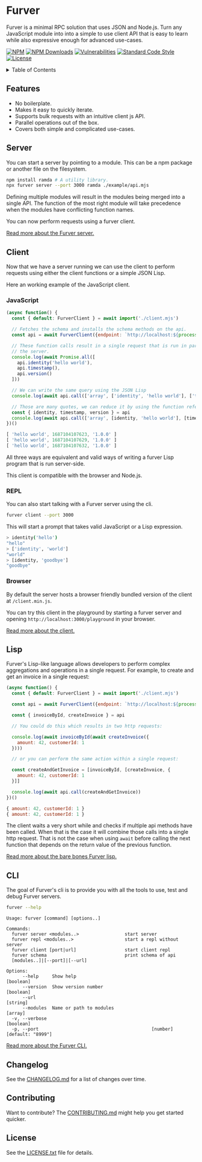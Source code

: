 # Furver

Furver is a minimal RPC solution that uses JSON and Node.js. Turn any
JavaScript module into into a simple to use client API that is easy to learn
while also expressive enough for advanced use-cases.

[![NPM](https://img.shields.io/npm/v/furver?color=blue&style=flat-square)](https://www.npmjs.com/package/furver)
[![NPM Downloads](https://img.shields.io/npm/dm/furver?style=flat-square)](https://www.npmjs.com/package/furver)
[![Vulnerabilities](https://img.shields.io/snyk/vulnerabilities/npm/furver?style=flat-square)](https://snyk.io/vuln/npm:furver)
[![Standard Code Style](https://img.shields.io/badge/code_style-standard-brightgreen.svg?style=flat-square)](https://standardjs.com)
[![License](https://img.shields.io/npm/l/furver?color=brightgreen&style=flat-square)](./LICENSE)

<details><summary>Table of Contents</summary>

<!-- toc -->

- [Features](#features)
- [Server](#server)
- [Client](#client)
  * [JavaScript](#javascript)
  * [REPL](#repl)
  * [Browser](#browser)
- [Lisp](#lisp)
- [CLI](#cli)
- [Changelog](#changelog)
- [Contributing](#contributing)
- [License](#license)

<!-- tocstop -->

</details>

## Features

- No boilerplate.
- Makes it easy to quickly iterate.
- Supports bulk requests with an intuitive client js API.
- Parallel operations out of the box.
- Covers both simple and complicated use-cases.

## Server

You can start a server by pointing to a module. This can be a npm package or
another file on the filesystem.

```bash
npm install ramda # A utility library.
npx furver server --port 3000 ramda ./example/api.mjs
```

Defining multiple modules will result in the modules being merged into a single
API. The function of the most right module will take precedence when the
modules have conflicting function names.

You can now perform requests using a furver client.

[Read more about the Furver server.](./server.md)

## Client

Now that we have a server running we can use the client to perform requests
using either the client functions or a simple JSON Lisp.

Here an working example of the JavaScript client.

### JavaScript

```javascript
(async function() {
  const { default: FurverClient } = await import('./client.mjs')

  // Fetches the schema and installs the schema methods on the api.
  const api = await FurverClient({endpoint: `http://localhost:${process.env.PORT}`})

  // These function calls result in a single request that is run in parallel on
  // the server.
  console.log(await Promise.all([
    api.identity('hello world'),
    api.timestamp(),
    api.version()
  ]))

  // We can write the same query using the JSON Lisp
  console.log(await api.call(['array', ['identity', 'hello world'], ['timestamp'], ['version']]))

  // Those are many quotes, we can reduce it by using the function reference.
  const { identity, timestamp, version } = api
  console.log(await api.call(['array', [identity, 'hello world'], [timestamp], [version]]))
})()
```
```javascript
[ 'hello world', 1687104107623, '1.0.0' ]
[ 'hello world', 1687104107629, '1.0.0' ]
[ 'hello world', 1687104107632, '1.0.0' ]
```

All three ways are equivalent and valid ways of writing a furver Lisp program
that is run server-side.

This client is compatible with the browser and Node.js.

### REPL

You can also start talking with a Furver server using the cli.

```bash
furver client --port 3000
```

This will start a prompt that takes valid JavaScript or a Lisp expression.

```bash
> identity('hello')
"hello"
> ['identity', 'world']
"world"
> [identity, 'goodbye']
"goodbye"
```

### Browser

By default the server hosts a browser friendly bundled version of the client at
`/client.min.js`.

You can try this client in the playground by starting a furver server and
opening `http://localhost:3000/playground` in your browser.

[Read more about the client.](./client.md)

## Lisp

Furver's Lisp-like language allows developers to perform complex aggregations
and operations in a single request. For example, to create and get an invoice
in a single request:

```javascript
(async function() {
  const { default: FurverClient } = await import('./client.mjs')

  const api = await FurverClient({endpoint: `http://localhost:${process.env.PORT}`})

  const { invoiceById, createInvoice } = api

  // You could do this which results in two http requests:

  console.log(await invoiceById(await createInvoice({
    amount: 42, customerId: 1
  })))

  // or you can perform the same action within a single request:

  const createAndGetInvoice = [invoiceById, [createInvoice, {
    amount: 42, customerId: 1
  }]]

  console.log(await api.call(createAndGetInvoice))
})()
```
```javascript
{ amount: 42, customerId: 1 }
{ amount: 42, customerId: 1 }
```

The client waits a very short while and checks if multiple api methods have
been called. When that is the case it will combine those calls into a single
http request. That is not the case when using `await` before calling the next
function that depends on the return value of the previous function.

[Read more about the bare bones Furver lisp.](./lisp.md)


## CLI

The goal of Furver's cli is to provide you with all the tools to use, test and
debug Furver servers.

```bash
furver --help
```
```
Usage: furver [command] [options..]

Commands:
  furver server <modules..>                 start server
  furver repl <modules..>                   start a repl without server
  furver client [port|url]                  start client repl
  furver schema                             print schema of api
  [modules..]|[--port]|[--url]

Options:
      --help     Show help                                             [boolean]
      --version  Show version number                                   [boolean]
      --url                                                             [string]
      --modules  Name or path to modules                                 [array]
  -v, --verbose                                                        [boolean]
  -p, --port                                          [number] [default: "8999"]
```

[Read more about the Furver CLI.](./cli.md)

## Changelog

See the [CHANGELOG.md](./CHANGELOG.md) for a list of changes over time.

## Contributing

Want to contribute? The [CONTRIBUTING.md](./CONTRIBUTING.md) might help you get
started quicker.

## License

See the [LICENSE.txt](./LICENSE.txt) file for details.
